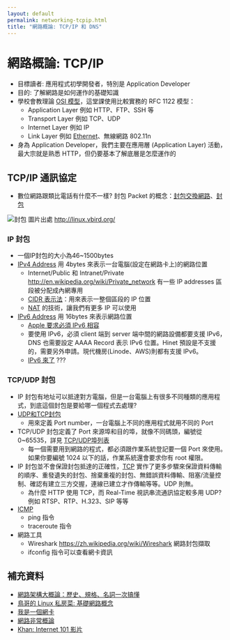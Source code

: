 ```yaml
---
layout: default
permalink: networking-tcpip.html
title: "網路概論: TCP/IP 和 DNS"
---
```


# 網路概論: TCP/IP


* 目標讀者: 應用程式初學開發者，特別是 Application Developer
* 目的: 了解網路是如何運作的基礎知識
* 學校會教理論 [OSI 模型](http://zh.wikipedia.org/wiki/OSI%E6%A8%A1%E5%9E%8B)，這堂課使用比較實務的 RFC 1122 模型：
  * Application Layer 例如 HTTP、FTP、SSH 等
  * Transport Layer 例如 TCP、UDP
  * Internet Layer 例如 IP
  * Link Layer 例如 [Ethernet](https://zh.wikipedia.org/wiki/%E4%BB%A5%E5%A4%AA%E7%BD%91)、無線網路 802.11n
* 身為 Application Developer，我們主要在應用層 (Application Layer) 活動，最大宗就是熟悉 HTTP，但仍要基本了解底層是怎麼運作的

## TCP/IP 通訊協定

* 數位網路跟類比電話有什麼不一樣? 封包 Packet 的概念：[封包交換網路](https://zh.wikipedia.org/wiki/%E5%B0%81%E5%8C%85%E4%BA%A4%E6%8F%9B%E7%B6%B2%E8%B7%AF)、[封包](https://zh.wikipedia.org/wiki/%E7%B6%B2%E8%B7%AF%E5%B0%81%E5%8C%85)

![封包](http://linux.vbird.org/linux_server/0110network_basic//packet_total.png)
圖片出處 <http://linux.vbird.org/>

### IP 封包

* 一個IP封包的大小為46~1500bytes
* [IPv4 Address](http://en.wikipedia.org/wiki/IP_address) 用 4bytes 來表示一台電腦(設定在網路卡上)的網路位置
  * Internet/Public 和 Intranet/Private http://en.wikipedia.org/wiki/Private_network 有一些 IP addresses 區段被分配成內網專用
  * [CIDR 表示法](http://zh.wikipedia.org/wiki/%E6%97%A0%E7%B1%BB%E5%88%AB%E5%9F%9F%E9%97%B4%E8%B7%AF%E7%94%B1)：用來表示一整個區段的 IP 位置
  * [NAT](https://zh.wikipedia.org/wiki/%E7%BD%91%E7%BB%9C%E5%9C%B0%E5%9D%80%E8%BD%AC%E6%8D%A2) 的技術，讓我們有更多 IP 可以使用
* [IPv6 Address](https://zh.wikipedia.org/wiki/IPv6) 用 16bytes 來表示網路位置
  * [Apple 要求必須 IPv6 相容](http://shoshino21.logdown.com/posts/736331-send-apple-for-review-ipv6-support-specifically-should-be-in-line-with-what-conditions)
  * 要使用 IPv6，必須 client 端到 server 端中間的網路設備都要支援 IPv6，DNS 也需要設定 AAAA Record 表示 IPv6 位置。Hinet 預設是不支援的，需要另外申請。現代機房(Linode、AWS)則都有支援 IPv6。
  * [IPv6 來了](http://www.ithome.com.tw/article/92043) ???

### TCP/UDP  封包

* IP 封包有地址可以抵達對方電腦，但是一台電腦上有很多不同種類的應用程式，到底這個封包是要給哪一個程式去處理?
* [UDP和TCP封包](http://www.techbang.com/posts/15859-network-architecture-2-arpanet-history-and-introduction-to-mac-ip-dns-concepts-review?page=4)
  * 用來定義 Port number，一台電腦上不同的應用程式就用不同的 Port
* TCP/UDP 封包定義了 Port 來源埠和目的埠，就像不同碼頭，編號從 0~65535，詳見 [TCP/UDP埠列表](https://zh.wikipedia.org/zh-tw/TCP/UDP%E7%AB%AF%E5%8F%A3%E5%88%97%E8%A1%A8)
  * 每一個需要用到網路的程式，都必須跟作業系統登記要一個 Port 來使用。如果你要編號 1024 以下的話，作業系統還會要求你有 root 權限。
* IP 封包並不會保證封包抵達的正確性，[TCP](https://zh.wikipedia.org/wiki/%E4%BC%A0%E8%BE%93%E6%8E%A7%E5%88%B6%E5%8D%8F%E8%AE%AE) 實作了更多步驟來保證資料傳輸的順序、重發遺失的封包、捨棄重複的封包、無錯誤資料傳輸、阻塞/流量控制、確認有建立三方交握，連線已建立才作傳輸等等。UDP 則無。
  * 為什麼 HTTP 使用 TCP，而 Real-Time 視訊串流通訊協定較多用 UDP?  例如 RTSP、RTP、H.323、SIP 等等
* [ICMP](https://zh.wikipedia.org/wiki/%E4%BA%92%E8%81%94%E7%BD%91%E6%8E%A7%E5%88%B6%E6%B6%88%E6%81%AF%E5%8D%8F%E8%AE%AE)
  * ping 指令
  * traceroute 指令
* 網路工具
  * Wireshark https://zh.wikipedia.org/wiki/Wireshark 網路封包擷取
  * ifconfig 指令可以查看網卡資訊

## 補充資料

* [網路架構大概論：歷史、規格、名詞一次搞懂](http://www.techbang.com/albums/107)
* [鳥哥的 Linux 私房菜: 基礎網路概念](http://linux.vbird.org/linux_server/0110network_basic.php)
* [我是一個網卡](http://gold.xitu.io/entry/5763cb427f578500546c91d4)
* [網路非常概論](http://www.slideshare.net/GuanHsiungLiaw/ss-52836041)
* [Khan: Internet 101 影片](https://www.khanacademy.org/computing/computer-science/internet-intro)